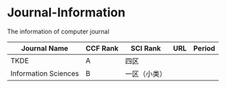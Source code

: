 # Journal-Information
The information of computer journal


| Journal Name         | CCF Rank | SCI Rank     | URL | Period |
|----------------------|----------|--------------|-----|--------|
| TKDE                 | A        | 四区         |     |        |
| Information Sciences | B        | 一区（小类） |     |        |

